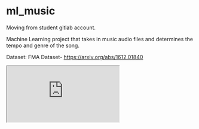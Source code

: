 # ml_music
Moving from student gitlab account.

Machine Learning project that takes in music audio files and determines the tempo and genre of the song.

Dataset: FMA Dataset- https://arxiv.org/abs/1612.01840

<iframe src="https://docs.google.com/presentation/d/e/2PACX-1vR7WRbA4olRo7cZCUMUxNySGghPSxFVnm8xXYGgtjWI7jYoiu8hTcniQ87PcOwEajWNUKbq4L84sTPV/embed?start=false&loop=false&delayms=3000"></iframe>
